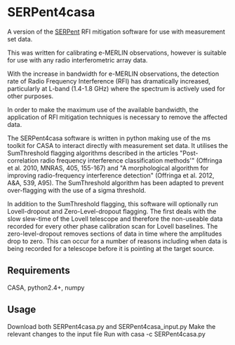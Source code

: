 # SERPent4casa
A version of the <a href="https://github.com/daniellefenech/SERPent"> SERPent</a> RFI mitigation software for use with measurement set data.


This was written for calibrating e-MERLIN observations, however is suitable for use with any radio interferometric array data.

With the increase in bandwidth for e-MERLIN observations, the detection rate of Radio Frequency Interference (RFI) has dramatically increased, particularly at L-band (1.4-1.8 GHz) where the spectrum is actively used for other purposes.

In order to make the maximum use of the available bandwidth, the application of RFI mitigation techniques is necessary to remove the affected data.

The SERPent4casa software is written in python making use of the ms toolkit for CASA to interact directly with measurement set data. It utilises the SumThreshold flagging algorithms described in the articles "Post-correlation radio frequency interference classification methods'" (Offringa et al. 2010, MNRAS, 405, 155-167) and "A morphological algorithm for improving radio-frequency interference detection" (Offringa et al. 2012, A&A, 539, A95). The SumThreshold algorithm has been adapted to prevent over-flagging with the use of a sigma threshold.

In addition to the SumThreshold flagging, this software will optionally run Lovell-dropout and Zero-Level-dropout flagging. The first deals with the slow slew-time of the Lovell telescope and therefore the non-useable data recorded for every other phase calibration scan for Lovell baselines. The zero-level-dropout removes sections of data in time where the amplitudes drop to zero. This can occur for a number of reasons including when data is being recorded for a telescope before it is pointing at the target source.


## Requirements

CASA, python2.4+, numpy

## Usage

Download both SERPent4casa.py and SERPent4casa_input.py
Make the relevant changes to the input file 
Run with casa -c SERPent4casa.py
